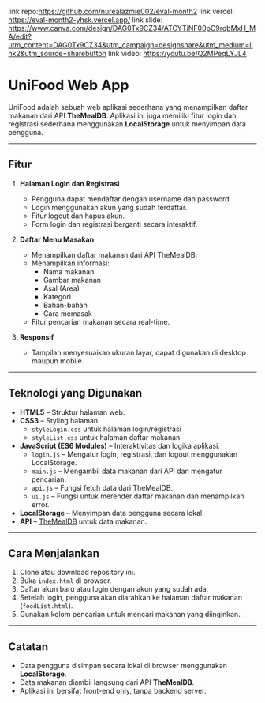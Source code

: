 link repo:https://github.com/nurealazmie002/eval-month2
link vercel: https://eval-month2-yhsk.vercel.app/
link slide: https://www.canva.com/design/DAG0Tx9CZ34/ATCYTiNF00pC9rqbMxH_MA/edit?utm_content=DAG0Tx9CZ34&utm_campaign=designshare&utm_medium=link2&utm_source=sharebutton
link video: https://youtu.be/Q2MPeqLYJL4


# UniFood Web App

UniFood adalah sebuah web aplikasi sederhana yang menampilkan daftar makanan dari API **TheMealDB**. Aplikasi ini juga memiliki fitur login dan registrasi sederhana menggunakan **LocalStorage** untuk menyimpan data pengguna.

---

## Fitur

1. **Halaman Login dan Registrasi**
   - Pengguna dapat mendaftar dengan username dan password.
   - Login menggunakan akun yang sudah terdaftar.
   - Fitur logout dan hapus akun.
   - Form login dan registrasi berganti secara interaktif.

2. **Daftar Menu Masakan**
   - Menampilkan daftar makanan dari API TheMealDB.
   - Menampilkan informasi:
     - Nama makanan
     - Gambar makanan
     - Asal (Area)
     - Kategori
     - Bahan-bahan
     - Cara memasak
   - Fitur pencarian makanan secara real-time.

3. **Responsif**
   - Tampilan menyesuaikan ukuran layar, dapat digunakan di desktop maupun mobile.

---

## Teknologi yang Digunakan

- **HTML5** – Struktur halaman web.
- **CSS3** – Styling halaman.
  - `styleLogin.css` untuk halaman login/registrasi
  - `styleList.css` untuk halaman daftar makanan
- **JavaScript (ES6 Modules)** – Interaktivitas dan logika aplikasi.
  - `login.js` – Mengatur login, registrasi, dan logout menggunakan LocalStorage.
  - `main.js` – Mengambil data makanan dari API dan mengatur pencarian.
  - `api.js` – Fungsi fetch data dari TheMealDB.
  - `ui.js` – Fungsi untuk merender daftar makanan dan menampilkan error.
- **LocalStorage** – Menyimpan data pengguna secara lokal.
- **API** – [TheMealDB](https://www.themealdb.com/api.php) untuk data makanan.

---

## Cara Menjalankan

1. Clone atau download repository ini.
2. Buka `index.html` di browser.
3. Daftar akun baru atau login dengan akun yang sudah ada.
4. Setelah login, pengguna akan diarahkan ke halaman daftar makanan (`foodList.html`).
5. Gunakan kolom pencarian untuk mencari makanan yang diinginkan.

---

## Catatan

- Data pengguna disimpan secara lokal di browser menggunakan **LocalStorage**.
- Data makanan diambil langsung dari API **TheMealDB**.
- Aplikasi ini bersifat front-end only, tanpa backend server.

